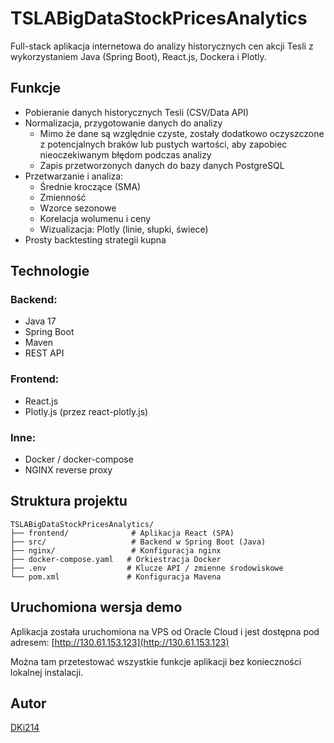# TSLABigDataStockPricesAnalytics

Full-stack aplikacja internetowa do analizy historycznych cen akcji Tesli z wykorzystaniem Java (Spring Boot), React.js, Dockera i Plotly.

## Funkcje

- Pobieranie danych historycznych Tesli (CSV/Data API)
- Normalizacja, przygotowanie danych do analizy
  - Mimo że dane są względnie czyste, zostały dodatkowo oczyszczone z potencjalnych braków lub pustych wartości, aby zapobiec nieoczekiwanym błędom podczas analizy
  - Zapis przetworzonych danych do bazy danych PostgreSQL
- Przetwarzanie i analiza:
  - Średnie kroczące (SMA)
  - Zmienność
  - Wzorce sezonowe
  - Korelacja wolumenu i ceny
  - Wizualizacja: Plotly (linie, słupki, świece)
- Prosty backtesting strategii kupna

## Technologie

### Backend:

- Java 17
- Spring Boot
- Maven
- REST API

### Frontend:

- React.js
- Plotly.js (przez react-plotly.js)

### Inne:

- Docker / docker-compose
- NGINX reverse proxy

## Struktura projektu

```
TSLABigDataStockPricesAnalytics/
├── frontend/              # Aplikacja React (SPA)
├── src/                   # Backend w Spring Boot (Java)
├── nginx/                 # Konfiguracja nginx
├── docker-compose.yaml   # Orkiestracja Docker
├── .env                  # Klucze API / zmienne środowiskowe
└── pom.xml               # Konfiguracja Mavena
```

## Uruchomiona wersja demo

Aplikacja została uruchomiona na VPS od Oracle Cloud i jest dostępna pod adresem: [http://130.61.153.123](http://130.61.153.123)

Można tam przetestować wszystkie funkcje aplikacji bez konieczności lokalnej instalacji.

## Autor

[DKi214](https://github.com/DKi214)

